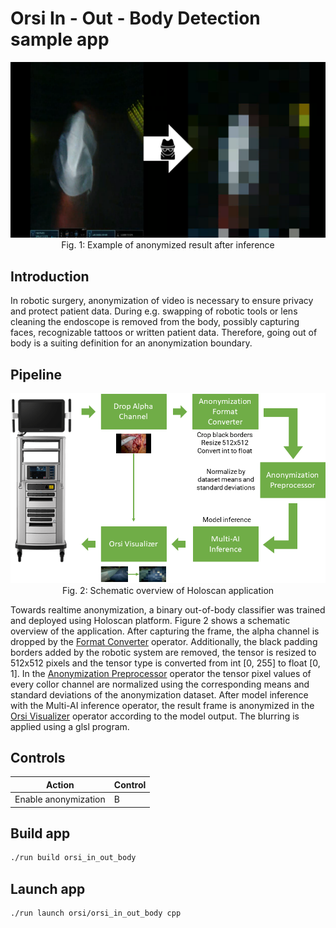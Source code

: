 # Orsi In - Out - Body Detection sample app


<center> <img src="./docs/anonymization.png" ></center>
<center> Fig. 1: Example of anonymized result after inference </center>

## Introduction

In robotic surgery, anonymization of video is necessary to ensure privacy and protect patient data. During e.g. swapping of robotic tools or lens cleaning the endoscope is removed from the body, possibly capturing faces, recognizable tattoos or written patient data. Therefore, going out of body is a suiting definition for an anonymization boundary.

## Pipeline

<center> <img src="./docs/Holoscan_oob_pipeline.png" ></center>
<center> Fig. 2: Schematic overview of Holoscan application </center>

Towards realtime anonymization, a binary out-of-body classifier was trained and deployed using Holoscan platform. Figure 2 shows a schematic overview of the application. After capturing the frame, the alpha channel is dropped by the [Format Converter](/operators/orsi/orsi_format_converter/format_converter.cpp) operator. Additionally, the black padding borders added by the robotic system are removed, the tensor is resized to 512x512 pixels and the tensor type is converted from int [0, 255] to float [0, 1]. In the [Anonymization Preprocessor](/operators/orsi/orsi_segmentation_preprocessor/segmentation_preprocessor.cpp) operator the tensor pixel values of every collor channel are normalized using the corresponding means and standard deviations of the anonymization dataset. After model inference with the Multi-AI inference operator, the result frame is anonymized in the [Orsi Visualizer](/operators/orsi/orsi_visualizer/orsi_visualizer.cpp) operator according to the model output. The blurring is applied using a glsl program.
## Controls

| Action    | Control |
| -------- | ------- |
| Enable anonymization | B |

## Build app

```bash
./run build orsi_in_out_body
```

## Launch app

```bash
./run launch orsi/orsi_in_out_body cpp
```
